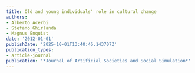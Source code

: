 ```yaml
---
title: Old and young individuals' role in cultural change
authors:
- Alberto Acerbi
- Stefano Ghirlanda
- Magnus Enquist
date: '2012-01-01'
publishDate: '2025-10-01T13:40:46.143707Z'
publication_types:
- article-journal
publication: '*Journal of Artificial Societies and Social Simulation*'
---
```


